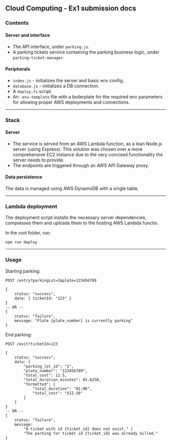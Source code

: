 ## Cloud Computing - Ex1 submission docs

### Contents
#### Server and interface
* The API interface, under `parking.js`.
* A parking tickets service containing the 
parking business logic, under `parking-ticket-manager`.
#### Peripherals
* `index.js` - initializes the server and basic env config.
* `database.js` - initializes a DB connection.
* A `deploy.ts` script.
* An `.env-template` file with a boilerplate for the required env parameters for allowing proper AWS deployments and connections.
---

### Stack
#### Server
* The service is served from an AWS Lambda function, as a lean Node.js server (using Express). This solution was chosen over a more comprehensive EC2 instance due to the very concised functionality the server needs to provide.
* The endpoints are triggered through an AWS API Gateway proxy. 

#### Data persistence
The data is managed using AWS DynamoDB with a single table.

---

### Lambda deployment
The deployment script installs the necessary server dependencies, compresses them and uploads them to the hosting AWS Lambda functio. 

In the root folder, run:
```
npm run deploy
```

---

### Usage
Starting parking:
```
POST /entry?parkingLot=1&plate=123456789

{ 
    status: "success", 
    data: { ticketId: "123" }
}
-- OR --
{ 
    status: "failure",
    message: "Plate {plate_number} is currently parking"
}
```

End parking:
```
POST /exit?ticketId=123

{ 
    status: "success", 
    data: { 
        "parking_lot_id": "1",
        "plate_number": "123456789",
        "total_cost": 12.5,
        "total_duration_minutes": 65.6250,
        "formatted": {
            "total_duration": "01:06",
            "total_cost": "$12.50"
        }
    }
}
-- OR --
{
    status: "failure",
    message: 
        "A ticket with id {ticket_id} does not exist." |
        "The parking for ticket id {ticket_id} was already billed."
}
```